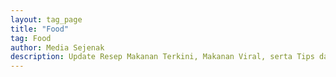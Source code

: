 ```yaml
---
layout: tag_page
title: "Food"
tag: Food
author: Media Sejenak
description: Update Resep Makanan Terkini, Makanan Viral, serta Tips dan Trick seputar Memasak hanya di Media Sejenak.
---
```

